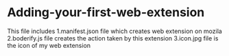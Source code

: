 # Adding-your-first-web-extension
This file includes
1.manifest.json file which creates web extension on mozila
2.boderify.js file creates the action taken by this extension
3.icon.jpg file is the icon of my web extension
